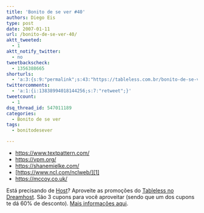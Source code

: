 ```yaml
---
title: 'Bonito de se ver #40'
authors: Diego Eis
type: post
date: 2007-01-11
url: /bonito-de-se-ver-40/
aktt_tweeted:
  - 1
aktt_notify_twitter:
  - no
tweetbackscheck:
  - 1356388665
shorturls:
  - 'a:3:{s:9:"permalink";s:43:"https://tableless.com.br/bonito-de-se-ver-40";s:7:"tinyurl";s:26:"https://tinyurl.com/3q45s92";s:4:"isgd";s:19:"https://is.gd/V7tXD1";}'
twittercomments:
  - 'a:1:{i:13838994018144256;s:7:"retweet";}'
tweetcount:
  - 1
dsq_thread_id: 547011189
categories:
  - Bonito de se ver
tags:
  - bonitodesever

---
```

  * <https://www.textpattern.com/>
  * <https://vpm.org/>
  * <https://shanemielke.com/>
  * [https://www.ncl.com/nclweb/][1]
  * <https://mccoy.co.uk/>

Está precisando de [Host][2]? Aproveite as promoções do [Tableless no Dreamhost][2]. São 3 cupons para você aproveitar (sendo que um dos cupons te dá 60% de desconto). [Mais informações aqui][3].

 [1]: https://www.ncl.com/nclweb/home.html
 [2]: https://www.dreamhost.com/r.cgi?132780/hosting.html
 [3]: https://tableless.com.br/desconto-no-dreamhost